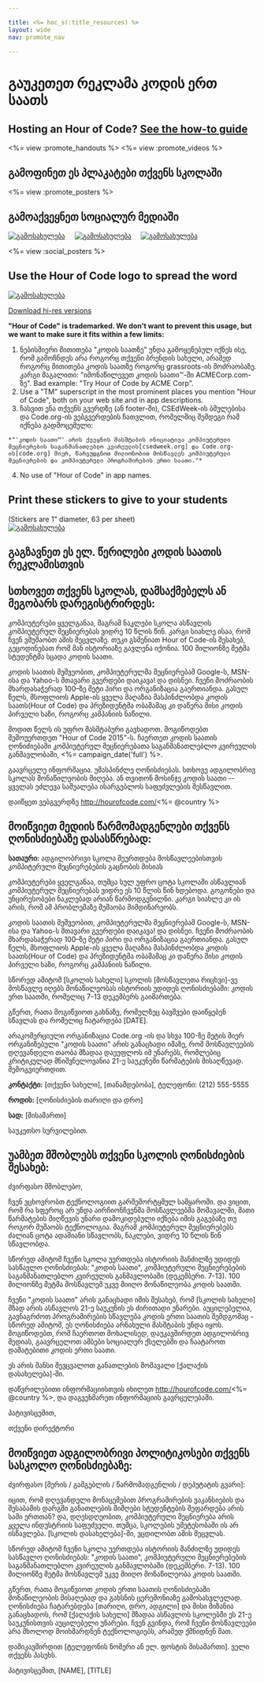 ```yaml
---

title: <%= hoc_s(:title_resources) %>
layout: wide
nav: promote_nav

---
```


<link rel="stylesheet" type="text/css" href="/css/promote-page.css" />
</link>

# გაუკეთეთ რეკლამა კოდის ერთ საათს

## Hosting an Hour of Code? [See the how-to guide](<%= resolve_url('/how-to') %>)

<%= view :promote_handouts %> <%= view :promote_videos %>

<a id="posters"></a>

## გამოფინეთ ეს პლაკატები თქვენს სკოლაში

<%= view :promote_posters %>

<a id="social"></a>

## გამოაქვეყნეთ სოციალურ მედიაში

[![გამოსახულება](/images/fit-250/social-1.jpg)](/images/social-1.jpg)&nbsp;&nbsp;&nbsp;&nbsp; [![გამოსახულება](/images/fit-250/social-2.jpg)](/images/social-2.jpg)&nbsp;&nbsp;&nbsp;&nbsp; [![გამოსახულება](/images/fit-250/social-3.jpg)](/images/social-3.jpg)&nbsp;&nbsp;&nbsp;&nbsp;

<%= view :social_posters %>

<a id="logo"></a>

## Use the Hour of Code logo to spread the word

[![გამოსახულება](<%= localized_image('/images/fit-200/hour-of-code-logo.png') %>)](<%= localized_image('/images/hour-of-code-logo.png') %>)

[Download hi-res versions](http://images.code.org/share/hour-of-code-logo.zip)

**"Hour of Code" is trademarked. We don't want to prevent this usage, but we want to make sure it fits within a few limits:**

  1. ნებისმიერი მითითება "კოდის საათზე" უნდა გამოყენებულ იქნეს ისე, რომ გამოჩნდეს არა როგორც თქვენი ბრენდის სახელი, არამედ როგორც მითითება კოდის საათზე როგორც grassroots-ის მოძრაობაზე. კარგი მაგალითი: "იმონაწილევეთ კოდის საათი™-ში ACMECorp.com-ზე". Bad example: "Try Hour of Code by ACME Corp".
  2. Use a "TM" superscript in the most prominent places you mention "Hour of Code", both on your web site and in app descriptions.
  3. ჩასვით ენა თქვენს გვერდზე (ან footer-ში), CSEdWeek-ის ბმულებისა და Code.org-ის ვებგვერდების ჩათვლით, რომელშიც შემდეგი რამ იქნება გადმოცემული:
    
    *"'კოდის საათი™' არის ქვეყნის მასშტაბის ინიციატივა კომპიუტერული მეცნიერების საგანმანათლებლო კვირეულის[csedweek.org] და Code.org-ის[code.org] მიერ, წარვუდგნოთ მილიონობით მოსწავლეს კომპიუტერული მეცნიერების და კომპიუტერული პროგრამირების ერთი საათი."*

  4. No use of "Hour of Code" in app names.

<a id="stickers"></a>

## Print these stickers to give to your students

(Stickers are 1" diameter, 63 per sheet)  
[![გამოსახულება](/images/fit-250/hour-of-code-stickers.png)](/images/hour-of-code-stickers.pdf)

<a id="sample-emails"></a>

## გაგზავნეთ ეს ელ. წერილები კოდის საათის რეკლამისთვის

<a id="email"></a>

## სთხოვეთ თქვენს სკოლას, დამსაქმებელს ან მეგობარს დარეგისტრირდეს:

კომპიუტერები ყველგანაა, მაგრამ ნაკლები სკოლა ასწავლის კომპიუტერულ მეცნიერებას ვიდრე 10 წლის წინ. კარგი სიახლე ისაა, რომ ჩვენ ვმუშაობთ ამის შეცვლაზე. თუკი გსმენიათ Hour of Code-ის შესახებ, გეცოდინებათ რომ მან ისტორიაზე გავლენა იქონია. 100 მილიონზე მეტმა სტუდენტმა სცადა კოდის საათი.

კოდის საათის მეშვეობით, კომპიუტერულმა მეცნიერებამ Google-ს, MSN-ისა და Yahoo-ს მთავარი გვერდები დაიკავა! და დისნეი. ჩვენი მოძრაობის მხარდასაჭერად 100–ზე მეტი პირი და ორგანიზაცია გაერთიანდა. გასულ წელს, მსოფლიოს Apple-ის ყველა მაღაზია მასპინძლობდა კოდის საათს(Hour of Code) და პრეზიდენტმა ობამამაც კი დაწერა მისი კოდის პირველი ხაზი, როგორც კამპანიის ნაწილი.

მოდით წელს ის უფრო მასშტაბური გავხადოთ. მოგიწოდებთ შემოუერთდეთ "Hour of Code 2015"-ს. ჩაერთეთ კოდის საათის ღონიძიებაში კომპიუტერულ მეცნიერებათა საგანმანათლებლო კვირეულის განმავლობაში, <%= campaign_date('full') %>.

გაავრცელე ინფორმაცია. უმასპინძლე ღონისძიებას. სთხოვე ადგილობრივ სკოლას მონაწილეობის მიღება. ან თვითონ მოსინჯე კოდის საათი -- ყველას ეძლევა საშუალება ისარგებლოს საფუძვლების შესწავლით.

დაიწყეთ ვებგვერდზე http://hourofcode.com/<%= @country %>

<a id="media-pitch"></a>

## მოიწვიეთ მედიის წარმომადგენლები თქვენს ღონისძიებაზე დასასწრებად:

**სათაური:** ადგილობრივი სკოლა შეურთდება მოსწავლეებისთვის კომპიტერული მეცნიერებების გაცნობის მისიას

კომპიუტერები ყველგანაა, თუმცა სულ უფრო ცოტა სკოლაში ასწავლიან კომპიუტერულ მეცნიერებას ვიდრე ეს 10 წლის წინ ხდებოდა. გოგონები და უნცირესობები ნაკლებად არიან წარმოდგენილნი. კარგი სიახლე კი ის არის, რომ ამ პრობლემაზე მუშაობა მიმდინარეობს.

კოდის საათის მეშვეობით, კომპიუტერულმა მეცნიერებამ Google-ს, MSN-ისა და Yahoo-ს მთავარი გვერდები დაიკავა! და დისნეი. ჩვენი მოძრაობის მხარდასაჭერად 100–ზე მეტი პირი და ორგანიზაცია გაერთიანდა. გასულ წელს, მსოფლიოს Apple-ის ყველა მაღაზია მასპინძლობდა კოდის საათს(Hour of Code) და პრეზიდენტმა ობამამაც კი დაწერა მისი კოდის პირველი ხაზი, როგორც კამპანიის ნაწილი.

სწორედ ამიტომ [სკოლის სახელი] სკოლის [მოსწავლეთა რიცხვი]-ვე მოსწავლე იღებს მონაწილეობას ისტორიის უდიდეს ღონისძიებაში: კოდის ერთ საათში, რომელიც 7-13 დეკემბერს გაიმართება.

გწერთ, რათა მოგიწვიოთ გახნაზე, რომელზეც ბავშვები დაიწყებენ სწავლას და რომელიც ჩატარდება [DATE].

არაკომერციული ორგანიზაცია Code.org -ის და სხვა 100-ზე მეტის მიერ ორგანიზებული "კოდის საათი" არის განაცხადი იმაზე, რომ მოსწავლეების დღევანდელი თაობა მზადაა დაეუფლოს იმ უნარებს, რომლებიც კრიტიკულად მნიშვნელოვანია 21-ე საუკუნეში წარმატების მისაღწევად. შემოგვიერთდით.

**კონტაქტი:** [თქვენი სახელი], [თანამდებობა], ტელეფონი: (212) 555-5555

**როდის:** [ღონისძიების თარიღი და დრო]

**სად:** [მისამართი]

საუკეთსო სურვილებით.

<a id="parents"></a>

## უამბეთ მშობლებს თქვენი სკოლის ღონისძიების შესახებ:

ძვირფასო მშობლებო,

ჩვენ ვცხოვრობთ ტექნოლოგიით გარშემორტყმულ სამყაროში. და ვიცით, რომ რა სფეროც არ უნდა აირჩიონჩვენმა მოსწავლეებმა მომავალში, მათი წარმატების მიღწევის უნარი დამოკიდებული იქნება იმის გაგებაზე თუ როგორ მუშაობს ტექნოლოგია. მაგრამ კომპიუტერულ მეცნიერებებს ძალიან ცოტა ადამიანი სწავლობს, ნაკლები, ვიდრე 10 წლის წინ სწავლობდა.

სწორედ ამიტომ ჩვენი სკოლა უერთდება ისტორიის მანძილზე უდიდეს სასწავლო ღონისძიებას: "კოდის საათი", კომპიუტერული მეცნიერებების საგანმანათლებლო კვირეულის განმავლობაში (დეკემბერი. 7-13). 100 მილიონზე მეტმა მოსწავლემ უკვე მიიღო მონაწილეობა კოდის საათში.

ჩვენი "კოდის საათი" არის განაცხადი იმის შესახებ, რომ [სკოლის სახელი] მზად არის ასწავლოს 21-ე საუკუნის ეს ძირითადი უნარები. აუცილებელია, გავნაგრძოთ პროგრამირების სწავლება კოდის ერთი საათის შემდგომაც - სწორედ ამიტომ, ეს ღონისძიება არნახული მასშტაბის უნდა იყოს. მოგიწოდებთ, რომ ჩაერთოთ მოხალისედ, დაუკავშირდეთ ადგილობრივ მედიას, გაავრცელოთ ამბები სოციალურ ქსელებში და ჩაატაროთ დამატებითი კოდის ერთი საათი.

ეს არის შანსი შევცვალოთ განათლების მომავალი [ქალაქის დასახელება]-ში.

დაწვრილებითი ინფორმაციისთვის იხილეთ http://hourofcode.com/<%= @country %>, და დაგვეხმარეთ ინფორმაციის გავრცელებაში.

პატივისცემით,

თქვენი დირექტორი

<a id="politicians"></a>

## მოიწვიეთ ადგილობრივი პოლიტიკოსები თქვენს სასკოლო ღონისძიებაზე:

ძვირფასო [მერის / გამგებლის / წარმომადგენლის / დეპუტატის გვარი]:

იცით, რომ დღევანდელი მონაცემებით პროგრამირების ვაკანსიების და შესაბამის დარგში განათლების მიმღები სტუდენტების შეფარდება არის სამი ერთთან? და, დღესდღეობით, კომპიუტერული მეცნიერება არის *ყველა* ინდუსტრიის საფუძველი. თუმცა, სკოლების უმეტესობაში ის არ ისწავლება. [სკოლის დასახელება]-ში, ვცდილობთ ამის შეცვლას.

სწორედ ამიტომ ჩვენი სკოლა უერთდება ისტორიის მანძილზე უდიდეს სასწავლო ღონისძიებას: "კოდის საათი", კომპიუტერული მეცნიერებების საგანმანათლებლო კვირეულის განმავლობაში (დეკემბერი. 7-13). 100 მილიონზე მეტმა მოსწავლემ უკვე მიიღო მონაწილეობა კოდის საათში.

გწერთ, რათა მოგიწვიოთ კოდის ერთი საათის ღონისძიებაში მონაწილეობის მისაღებად და გახსნის ცერემონიაზე გამოსასვლელად. ღონისძიება ჩატარებდება [თარიღი, დრო, ადგილი] და მისი მიზანია განაცხადოს, რომ [ქალაქის სახელი] მზადაა ასწავლოს სკოლებში ეს 21-ე საუკუნისთვის აუცილებელი უნარები. ჩვენ გვინდა, რომ ჩვენი მოსწავლეები არა მხოლოდ მოიხმარდნენ ტექნოლოგიებს, არამედ ქმნიდნენ მათ.

დამიკავშირდით [ტელეფონის ნომერი ან ელ. ფოსტის მისამართი]. ველი თქვენს პასუხს.

პატივისცემით, [NAME], [TITLE]

